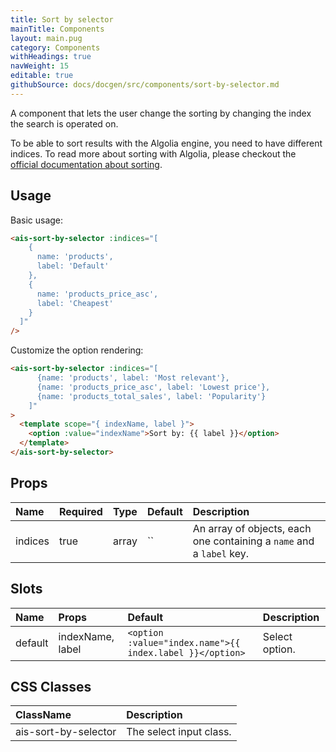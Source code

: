 ```yaml
---
title: Sort by selector
mainTitle: Components
layout: main.pug
category: Components
withHeadings: true
navWeight: 15
editable: true
githubSource: docs/docgen/src/components/sort-by-selector.md
---
```


A component that lets the user change the sorting by changing the index the search is operated on.

To be able to sort results with the Algolia engine, you need to have different indices.
To read more about sorting with Algolia, please checkout the [official documentation about sorting](https://www.algolia.com/doc/guides/relevance/sorting/#guides).

## Usage

Basic usage:

```html
<ais-sort-by-selector :indices="[
    {
      name: 'products',
      label: 'Default'
    },
    {
      name: 'products_price_asc',
      label: 'Cheapest'
    }
  ]"
/>
```

Customize the option rendering:

```html
<ais-sort-by-selector :indices="[
      {name: 'products', label: 'Most relevant'},
      {name: 'products_price_asc', label: 'Lowest price'},
      {name: 'products_total_sales', label: 'Popularity'}
    ]"
>
  <template scope="{ indexName, label }">
    <option :value="indexName">Sort by: {{ label }}</option>
  </template>
</ais-sort-by-selector>
```

## Props

| Name    | Required | Type  | Default | Description                                                          |
|:--------|:---------|:------|:--------|:---------------------------------------------------------------------|
| indices | true     | array | ``      | An array of objects, each one containing a `name` and a `label` key. |


## Slots

| Name    | Props            | Default                                                  | Description    |
|:--------|:-----------------|:---------------------------------------------------------|:---------------|
| default | indexName, label | `<option :value="index.name">{{ index.label }}</option>` | Select option. |

## CSS Classes

| ClassName            | Description             |
|:---------------------|:------------------------|
| ais-sort-by-selector | The select input class. |
